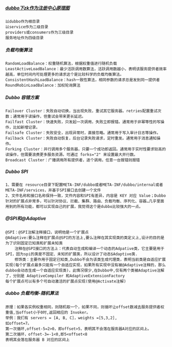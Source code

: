 ##### [dubbo下zk作为注册中心原理图](https://github.com/yu757371316/blogs/blob/master/images/Dubbo%E4%B8%8Bzk%E6%B3%A8%E5%86%8C%E4%B8%AD%E5%BF%83%E7%BB%93%E6%9E%84%E5%9B%BE.png)

```
以dubbo作为根目录
以service作为二级目录
providers或consumers作为三级目录
服务地址作为四级目录
```
##### 负载均衡算法

```
RandomLoadBalance：权重随机算法，根据权重值进行随机负载
LeastActiveLoadBalance：最少活跃调用数算法，活跃调用数越小，表明该服务提供者效率越高，单位时间内可处理更多的请求这个是比较科学的负载均衡算法。
ConsistentHashLoadBalance：hash一致性算法，相同参数的请求总是发到同一提供者
RoundRobinLoadBalance：加权轮询算法
```
##### Dubbo 容错方案

```
Failover Cluster：失败自动切换，当出现失败，重试其它服务器。retries配置重试次数；通常用于读操作，但重试会带来更长延迟。
Failfast Cluster：快速失败，只发起一次调用，失败立即报错。通常用于非幂等性的写操作，比如新增记录。
Failsafe Cluster：失败安全，出现异常时，直接忽略。通常用于写入审计日志等操作。
Failback Cluster：失败自动恢复，后台记录失败请求，定时重发。通常用于消息通知操作。
Forking Cluster：并行调用多个服务器，只要一个成功即返回。通常用于实时性要求较高的读操作，但需要浪费更多服务资源。可通过 forks="2" 来设置最大并行数。
Broadcast Cluster：广播调用所有提供者，逐个调用，任意一台报错则报错
```
##### Dubbo SPI

```
1、需要在 resource目录下配置META-INF/dubbo或者META-INF/dubbo/internal或者META-INF/services，并基于SPI接口去创建一个文件
2、文件名称和接口名称保持一致，文件内容和SPI有差异，内容是 KEY 对应 Value；Dubbo针对的扩展点非常多，可以针对协议、拦截、集群、路由、负载均衡、序列化、容器…几乎里面用到的所有功能，都可以实现自己的扩展，我觉得这个是dubbo比较强大的一点。
```
##### @SPI和@Adaptive

```
@SPI：@SPI注解注释接口，说明他是一个扩展点
@Adaptive:要么注释在扩展点@SPI的方法上,要么注释在其实现类的类定义上,设计的目的是为了识别固定已知类和扩展未知类
    注释在@SPI接口的方法上：代表自动生成和编译一个动态的Adpative类，它主要是用于SPI，因为spi的类是不固定、未知的扩展类，所以设计了动态$Adaptive类.
    修饰类：主要作用于固定已知类,Dubbo不会为该类生成代理类，表明当前类是自适应扩展实现(每个扩展点最多只能有一个自适应实现，如果所有实现中没有被@Adaptive注释的，那么dubbo会动态生成一个自适应实现类)，此情况很少,在Dubbo中,仅有两个类被Adaptive注解了，分别是 AdaptiveCompiler 和AdaptiveExtensionFactory
每个扩展点可以有多个可自动激活的扩展点实现(使用@Activate注解)    
```
##### dubbo 负载均衡-随机算法

```
原理：如果各实例权重相同，则随机取一个，如果不同，则循环让offset数减去服务提供者权重值,当offset小于0时,返回相应的 Invoker。
举例：我们有 servers = [A, B, C]，weights =[5,3,2],
如offset=7。
第一次循环,offset-5=2>0，即offset>5，表明其不会落在服务器A对应的区间上。 
第二次循环，offset-3=-1<0,即5<offset<8
表明其会落在服务器 B 对应的区间上
```


